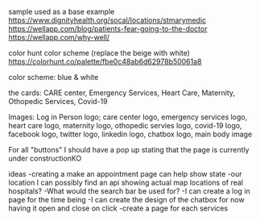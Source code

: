 sample used as a base example
https://www.dignityhealth.org/socal/locations/stmarymedic
https://wellapp.com/blog/patients-fear-going-to-the-doctor
https://wellapp.com/why-well/

color hunt color scheme (replace the beige with white)
https://colorhunt.co/palette/fbe0c48ab6d62978b50061a8

color scheme: blue & white

the cards: CARE center, Emergency Services, Heart Care, Maternity, Othopedic Services, Covid-19 

Images: Log in Person logo; care center logo, emergency services logo, heart care logo, maternity logo, othopedic servies logo, covid-19 logo, facebook logo, twitter logo, linkedin logo, chatbox logo, main body image

For all "buttons" I should have a pop up stating that the page is currently under constructionKO

ideas
-creating a make an appointment page can help show state
-our location I can possibly find an api showing actual map locations of real hospitals?
-What would the search bar be used for?
-I can create a log in page for the time being 
-I can create the design of the chatbox for now having it open and close on click 
-create a page for each services
